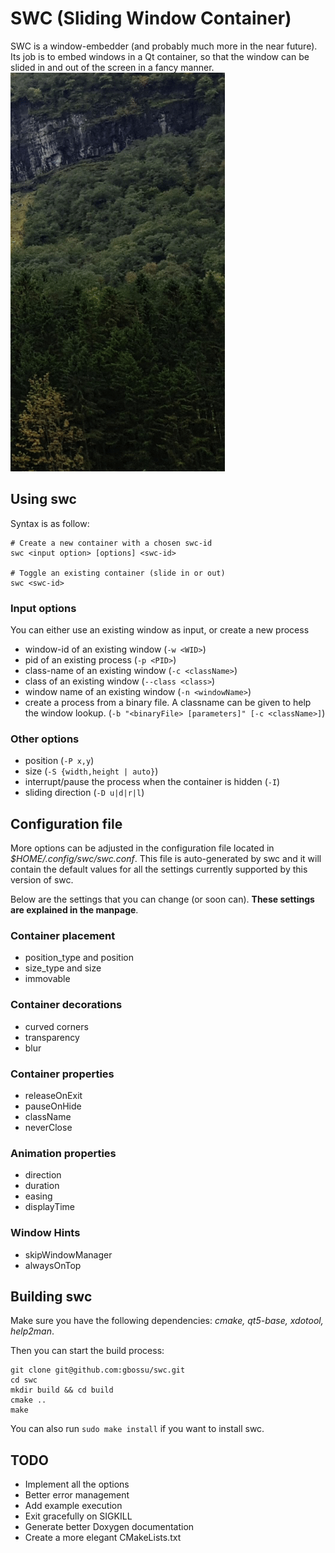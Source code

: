 # SWC (Sliding Window Container)
SWC is a window-embedder (and probably much more in the near future). Its job is to embed windows in a Qt container, so that the window can be slided in and out of the screen in a fancy manner.
![Example with Conky](example.gif)


## Using swc
Syntax is as follow:
```
# Create a new container with a chosen swc-id
swc <input option> [options] <swc-id>

# Toggle an existing container (slide in or out)
swc <swc-id>
```

### Input options
You can either use an existing window as input, or create a new process
- window-id of an existing window (```-w <WID>```)
- pid of an existing process (```-p <PID>```)
- class-name of an existing window (```-c <className>```) 
- class of an existing window (```--class <class>```) 
- window name of an existing window (```-n <windowName>```)
- create a process from a binary file. A classname can be given to help the window lookup. (```-b "<binaryFile> [parameters]" [-c <className>]```)

### Other options
- position (```-P x,y```)
- size (```-S {width,height | auto}```)
- interrupt/pause the process when the container is hidden (```-I```)
- sliding direction (```-D u|d|r|l```)


## Configuration file
More options can be adjusted in the configuration file located in *$HOME/.config/swc/swc.conf*. This file is auto-generated by swc and it will contain the default values for all the settings currently supported by this version of swc.

Below are the settings that you can change (or soon can). **These settings are explained in the manpage**.

### Container placement
- position_type and position
- size_type and size
- immovable

### Container decorations
- curved corners
- transparency
- blur

### Container properties
- releaseOnExit
- pauseOnHide
- className
- neverClose

### Animation properties
- direction
- duration
- easing
- displayTime

### Window Hints
- skipWindowManager
- alwaysOnTop


## Building swc
Make sure you have the following dependencies: *cmake, qt5-base, xdotool, help2man*.

Then you can start the build process:
```
git clone git@github.com:gbossu/swc.git
cd swc
mkdir build && cd build
cmake ..
make
```

You can also run ```sudo make install``` if you want to install swc.

## TODO
- Implement all the options
- Better error management
- Add example execution
- Exit gracefully on SIGKILL
- Generate better Doxygen documentation
- Create a more elegant CMakeLists.txt
